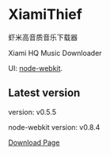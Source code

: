 XiamiThief
==========

虾米高音质音乐下载器

Xiami HQ Music Downloader

UI: [node-webkit](https://github.com/rogerwang/node-webkit).

## Latest version

version: v0.5.5

node-webkit version: v0.8.4

[Download Page](http://www.blackglory.me/xiamithief-v0-5-beta-release/)